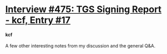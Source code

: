 # [Interview #475: TGS Signing Report - kcf, Entry #17](https://www.theoryland.com/intvmain.php?i=475#17)

#### kcf

A few other interesting notes from my discussion and the general Q&A.

